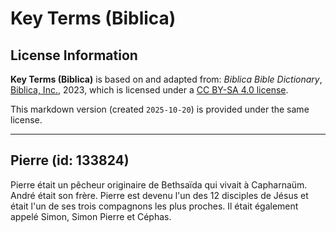 # Key Terms (Biblica)

## License Information

**Key Terms (Biblica)** is based on and adapted from: _Biblica Bible Dictionary_, [Biblica, Inc.](https://www.biblica.com/), 2023, which is licensed under a [CC BY-SA 4.0 license](https://creativecommons.org/licenses/by-sa/4.0/legalcode.en).

This markdown version (created `2025-10-20`) is provided under the same license.



--------------------------------

## Pierre (id: 133824)

Pierre était un pêcheur originaire de Bethsaïda qui vivait à Capharnaüm. André était son frère. Pierre est devenu l'un des 12 disciples de Jésus et était l'un de ses trois compagnons les plus proches. Il était également appelé Simon, Simon Pierre et Céphas.


